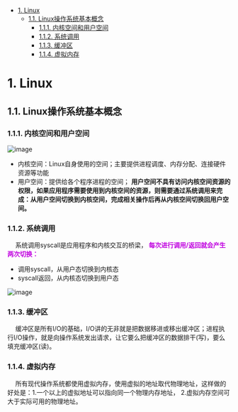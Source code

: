 
<!-- TOC -->

- [1. Linux](#1-linux)
    - [1.1. Linux操作系统基本概念](#11-linux操作系统基本概念)
        - [1.1.1. 内核空间和用户空间](#111-内核空间和用户空间)
        - [1.1.2. 系统调用](#112-系统调用)
        - [1.1.3. 缓冲区](#113-缓冲区)
        - [1.1.4. 虚拟内存](#114-虚拟内存)

<!-- /TOC -->


# 1. Linux
<!-- 
为什么 Linux 需要 Swapping 
https://mp.weixin.qq.com/s/XTx6VITeSnGlrRE0_bWH6Q
Linux 系统故障排查，怕了怕了！ 
https://mp.weixin.qq.com/s/110HKE16ABxvPM_Ja7igjws

讲讲用户空间和内核空间
https://mp.weixin.qq.com/s/dK_at5_VSWP2oiIBWowXFQ

Linux内存、Swap、Cache、Buffer详细解析 
https://mp.weixin.qq.com/s/263OGw93GoWs5Jlqv4VrkA


Linux内核书籍
https://www.jianshu.com/p/9d612dc89028
https://zhuanlan.zhihu.com/p/72818398
https://blog.csdn.net/qq_34870631/article/details/83013431

 CPU缓存L1/L2/L3工作原理 
https://mp.weixin.qq.com/s/2uYV2Z_5aoUIINr8g7kTQw

 干货，肝了一周的CPU缓存基础 
https://juejin.cn/post/6932243675653095438

-->


## 1.1. Linux操作系统基本概念


### 1.1.1. 内核空间和用户空间
![image](http://182.92.69.8:8081/img/microService/netty/netty-61.png)
* 内核空间：Linux自身使用的空间；主要提供进程调度、内存分配、连接硬件资源等功能
* 用户空间：提供给各个程序进程的空间； **用户空间不具有访问内核空间资源的权限，如果应用程序需要使用到内核空间的资源，则需要通过系统调用来完成：从用户空间切换到内核空间，完成相关操作后再从内核空间切换回用户空间。**

### 1.1.2. 系统调用  
&emsp; 系统调用syscall是应用程序和内核交互的桥梁， **<font color = "clime">每次进行调用/返回就会产生两次切换：</font>**  

* 调用syscall，从用户态切换到内核态
* syscall返回，从内核态切换到用户态

![image](http://182.92.69.8:8081/img/microService/netty/netty-70.png)

### 1.1.3. 缓冲区
&emsp; 缓冲区是所有I/O的基础，I/O讲的无非就是把数据移进或移出缓冲区；进程执行I/O操作，就是向操作系统发出请求，让它要么把缓冲区的数据排干(写)，要么填充缓冲区(读)。

### 1.1.4. 虚拟内存
&emsp; 所有现代操作系统都使用虚拟内存，使用虚拟的地址取代物理地址，这样做的好处是：1.一个以上的虚拟地址可以指向同一个物理内存地址， 2.虚拟内存空间可大于实际可用的物理地址。
<!--
&emsp; 利用第一点特性可以把内核空间地址和用户空间的虚拟地址映射到同一个物理地址，这样DMA就可以填充(读写)对内核和用户空间进程同时可见的缓冲区了；大致如下  
![image](http://182.92.69.8:8081/img/microService/netty/netty-64.png)  
 -->